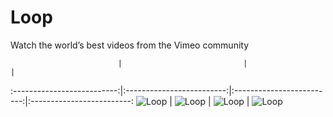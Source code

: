 # Loop
Watch the world’s best videos from the Vimeo community

                            |                           |                           |
:--------------------------:|:-------------------------:|:-------------------------:|:-------------------------:
![Loop](https://raw.githubusercontent.com/lawloretienne/Loop/master/images/Loop_Screenshot_5.png)   |   ![Loop](https://raw.githubusercontent.com/lawloretienne/Loop/master/images/Loop_Screenshot_6.png)   |   ![Loop](https://raw.githubusercontent.com/lawloretienne/Loop/master/images/Loop_Screenshot_7.png)   |   ![Loop](https://raw.githubusercontent.com/lawloretienne/Loop/master/images/Loop_Screenshot_8.png)
